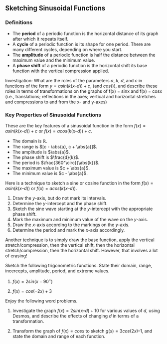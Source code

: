 Sketching Sinusoidal Functions
-------

### Definitions

* The **period** of a periodic function is the horizontal distance of its graph after which it repeats itself.
* A **cycle** of a periodic function is its shape for one period. There are many different cycles, depending on where you start.
* The **amplitude** of a periodic function is half the distance between the maximum value and the minimum value.
* A **phase shift** of a periodic function is the horizontal shift its base function with the vertical compression applied.

Investigation: What are the roles of the parameters $a$, $k$, $d$, and $c$ in functions of the form $y = asin(k(x – d)) + c$, (and $cos()$), and describe these roles in terms of transformations on the graphs of f(x) = sinx and f(x) = cosx (i.e., translations; reflections in the axes; vertical and horizontal stretches and compressions to and from the x- and y-axes) 

### Key Properties of Sinusoidal Functions

These are the key features of a sinusoidal function in the form $f(x) = asin(k(x – d)) + c$ or $f(x) = acos(k(x – d)) + c$.

* The domain is $\mathbb{R}$.
* The range is $[c - \abs{a}, c + \abs{a}]$.
* The amplitude is $\abs{a}$.
* The phase shift is $\frac{d}{k}$.
* The period is $\frac{360^\circ}{\abs{k}}$.
* The maximum value is $c + \abs{a}$.
* The minimum value is $c - \abs{a}$.

Here is a technique to sketch a sine or cosine function in the form $f(x) = asin(k(x – d))$ or $f(x) = acos(k(x – d))$.

1. Draw the $y$-axis, but do not mark its intervals.
2. Determine the $y$-intercept and the phase shift.
3. Sketch the sine wave starting at the $y$-intercept with the appropriate phase shift.
4. Mark the maximum and minimum value of the wave on the $y$-axis.
5. Draw the $x$-axis according to the markings on the $y$-axis.
6. Determine the period and mark the $x$-axis accordingly.

Another technique is to simply draw the base function, apply the vertical stretch/compression, then the vertical shift, then the horizontal stretch/compression, then the horizontal shift. However, that involves a lot of erasing!

Sketch the following trigonometric functions. State their domain, range, incercepts, amplitude, period, and extreme values.

1. $f(x) = 2sin(x - 90^\circ)$

2. $f(x) = cos(-2x) + 3$


Enjoy the following word problems. 

1. Investigate the graph $f(x) = 2sin(x – d) + 10$ for various values of $d$, using Desmos, and describe the effects of changing $d$ in terms of a transformation. 

2. Transform the graph of $f(x) = cosx$ to sketch $g(x) = 3cos(2x) – 1$, and state the domain and range of each function.